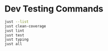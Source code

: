# Dev Testing Commands

```bash
just --list
just clean-coverage
just lint
just test
just typing
just all
```
